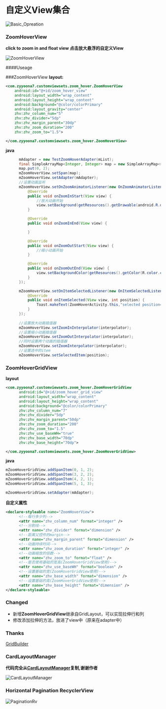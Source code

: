 # 自定义View集合

![Basic_Opreation](https://github.com/zyyoona7/CustomViewSets/blob/master/images/basic_operation.gif)

### ZoomHoverView

**click to zoom in and float view  点击放大悬浮的自定义View**

![ZoomHoverView](https://github.com/zyyoona7/CustomViewSets/blob/master/images/zoomhover.gif)

####Useage

###ZoomHoverView
**layout:**
  ```xml
  <com.zyyoona7.customviewsets.zoom_hover.ZoomHoverView
      android:id="@+id/zoom_hover_view"
      android:layout_width="wrap_content"
      android:layout_height="wrap_content"
      android:background="@color/colorPrimary"
      android:layout_gravity="center"
      zhv:zhv_column_num="5"
      zhv:zhv_divider="5dp"
      zhv:zhv_margin_parent="30dp"
      zhv:zhv_zoom_duration="200"
      zhv:zhv_zoom_to="1.5">

  </com.zyyoona7.customviewsets.zoom_hover.ZoomHoverView>
  ```
**java**
  ```java
        mAdapter = new TestZoomHoverAdapter(mList);
        final SimpleArrayMap<Integer, Integer> map = new SimpleArrayMap<>();
        map.put(0, 2);
        mZoomHoverView.setSpan(map);
        mZoomHoverView.setAdapter(mAdapter);
        //设置动画监听
        mZoomHoverView.setOnZoomAnimatorListener(new OnZoomAnimatorListener() {
            @Override
            public void onZoomInStart(View view) {
                //放大动画开始
                view.setBackground(getResources().getDrawable(android.R.drawable.dialog_holo_light_frame));
            }

            @Override
            public void onZoomInEnd(View view) {

            }

            @Override
            public void onZoomOutStart(View view) {
                //缩小动画开始
            }

            @Override
            public void onZoomOutEnd(View view) {
                view.setBackgroundColor(getResources().getColor(R.color.colorAccent));
            }
        });

        mZoomHoverView.setOnItemSelectedListener(new OnItemSelectedListener() {
            @Override
            public void onItemSelected(View view, int position) {
                Toast.makeText(ZoomHoverActivity.this,"selected position="+position,Toast.LENGTH_SHORT).show();
            }
        });
        
        //设置放大动画插值器
        mZoomHoverView.setZoomInInterpolator(interpolator);
        //设置缩小动画插值器
        mZoomHoverView.setZoomOutInterpolator(interpolator);
        //同时设置两个动画的插值器
        mZoomHoverView.setZoomInterpolator(interpolator);
        //设置选中的item
        mZoomHoverView.setSelectedItem(position);
  ```
### ZoomHoverGridView 
**layout**
```xml
<com.zyyoona7.customviewsets.zoom_hover.ZoomHoverGridView
      android:id="@+id/zoom_hover_grid_view"
      android:layout_width="wrap_content"
      android:layout_height="wrap_content"
      android:background="@color/colorPrimary"
      zhv:zhv_column_num="7"
      zhv:zhv_divider="5dp"
      zhv:zhv_margin_parent="50dp"
      zhv:zhv_zoom_duration="200"
      zhv:zhv_zoom_to="1.5"
      zhv:zhv_use_baseWH="true"
      zhv:zhv_base_width="70dp"
      zhv:zhv_base_height="70dp">

</com.zyyoona7.customviewsets.zoom_hover.ZoomHoverGridView>
```
**java**
```java
mZoomHoverGridView.addSpanItem(0, 1, 2);
mZoomHoverGridView.addSpanItem(3, 2, 2);
mZoomHoverGridView.addSpanItem(4, 2, 1);
mZoomHoverGridView.addSpanItem(5, 1, 3);

mZoomHoverGridView.setAdapter(mAdapter);
```
  **自定义属性**
  ```xml
  <declare-styleable name="ZoomHoverView">
        <!--每行多少列-->
        <attr name="zhv_column_num" format="integer" />
        <!--分割线-->
        <attr name="zhv_divider" format="dimension" />
        <!--距离父控件的margin-->
        <attr name="zhv_margin_parent" format="dimension" />
        <!--动画持续时间-->
        <attr name="zhv_zoom_duration" format="integer" />
        <!--动画缩放的倍数-->
        <attr name="zhv_zoom_to" format="float" />
        <!--是否使用基础的宽高(ZoomHoverGridView使用)-->
        <attr name="zhv_use_baseWH" format="boolean" />
        <!--设置基础的宽(ZoomHoverGridView使用)-->
        <attr name="zhv_base_width" format="dimension" />
        <!--设置基础的高(ZoomHoverGridView使用)-->
        <attr name="zhv_base_height" format="dimension" />
  </declare-styleable>
  ```
### Changed
  - 新增**ZoomHoverGridView**继承自GridLayout，可以实现拉伸行和列
  - 修改添加拉伸的方法，放进了view中（原来在adapter中）

### Thanks
[GridBuilder](https://github.com/Eason90/GridBuilder)

### CardLayoutManager

  **代码完全从[CardLayoutManager](https://github.com/qibin0506/CardLayoutManager)复制,谢谢作者**

  ![CardLayoutManager](https://github.com/zyyoona7/CustomViewSets/blob/master/images/cardLayoutManager.gif)
  
### Horizontal Pagination RecyclerView

  ![PaginationRv](https://github.com/zyyoona7/CustomViewSets/blob/master/images/paginationRv.gif)
